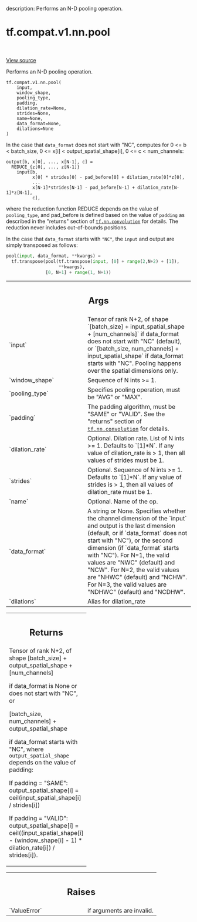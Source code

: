 description: Performs an N-D pooling operation.

<div itemscope itemtype="http://developers.google.com/ReferenceObject">
<meta itemprop="name" content="tf.compat.v1.nn.pool" />
<meta itemprop="path" content="Stable" />
</div>

# tf.compat.v1.nn.pool

<!-- Insert buttons and diff -->

<table class="tfo-notebook-buttons tfo-api nocontent" align="left">

</table>

<a target="_blank" class="external" href="/code/stable/tensorflow/python/ops/nn_ops.py">View source</a>



Performs an N-D pooling operation.


<pre class="devsite-click-to-copy prettyprint lang-py tfo-signature-link">
<code>tf.compat.v1.nn.pool(
    input,
    window_shape,
    pooling_type,
    padding,
    dilation_rate=None,
    strides=None,
    name=None,
    data_format=None,
    dilations=None
)
</code></pre>



<!-- Placeholder for "Used in" -->

In the case that `data_format` does not start with "NC", computes for
    0 <= b < batch_size,
    0 <= x[i] < output_spatial_shape[i],
    0 <= c < num_channels:

```
output[b, x[0], ..., x[N-1], c] =
  REDUCE_{z[0], ..., z[N-1]}
    input[b,
          x[0] * strides[0] - pad_before[0] + dilation_rate[0]*z[0],
          ...
          x[N-1]*strides[N-1] - pad_before[N-1] + dilation_rate[N-1]*z[N-1],
          c],
```

where the reduction function REDUCE depends on the value of `pooling_type`,
and pad_before is defined based on the value of `padding` as described in
the "returns" section of <a href="../../../../tf/nn/convolution.md"><code>tf.nn.convolution</code></a> for details.
The reduction never includes out-of-bounds positions.

In the case that `data_format` starts with `"NC"`, the `input` and output are
simply transposed as follows:

```python
pool(input, data_format, **kwargs) =
  tf.transpose(pool(tf.transpose(input, [0] + range(2,N+2) + [1]),
                    **kwargs),
               [0, N+1] + range(1, N+1))
```

<!-- Tabular view -->
 <table class="responsive fixed orange">
<colgroup><col width="214px"><col></colgroup>
<tr><th colspan="2"><h2 class="add-link">Args</h2></th></tr>

<tr>
<td>
`input`<a id="input"></a>
</td>
<td>
Tensor of rank N+2, of shape
`[batch_size] + input_spatial_shape + [num_channels]` if data_format does
not start with "NC" (default), or
`[batch_size, num_channels] + input_spatial_shape` if data_format starts
with "NC".  Pooling happens over the spatial dimensions only.
</td>
</tr><tr>
<td>
`window_shape`<a id="window_shape"></a>
</td>
<td>
Sequence of N ints >= 1.
</td>
</tr><tr>
<td>
`pooling_type`<a id="pooling_type"></a>
</td>
<td>
Specifies pooling operation, must be "AVG" or "MAX".
</td>
</tr><tr>
<td>
`padding`<a id="padding"></a>
</td>
<td>
The padding algorithm, must be "SAME" or "VALID".
See the "returns" section of <a href="../../../../tf/nn/convolution.md"><code>tf.nn.convolution</code></a> for details.
</td>
</tr><tr>
<td>
`dilation_rate`<a id="dilation_rate"></a>
</td>
<td>
Optional.  Dilation rate.  List of N ints >= 1.
Defaults to `[1]*N`.  If any value of dilation_rate is > 1, then all
values of strides must be 1.
</td>
</tr><tr>
<td>
`strides`<a id="strides"></a>
</td>
<td>
Optional.  Sequence of N ints >= 1.  Defaults to `[1]*N`.
If any value of strides is > 1, then all values of dilation_rate must be
1.
</td>
</tr><tr>
<td>
`name`<a id="name"></a>
</td>
<td>
Optional. Name of the op.
</td>
</tr><tr>
<td>
`data_format`<a id="data_format"></a>
</td>
<td>
A string or None.  Specifies whether the channel dimension of
the `input` and output is the last dimension (default, or if `data_format`
does not start with "NC"), or the second dimension (if `data_format`
starts with "NC").  For N=1, the valid values are "NWC" (default) and
"NCW".  For N=2, the valid values are "NHWC" (default) and "NCHW".
For N=3, the valid values are "NDHWC" (default) and "NCDHW".
</td>
</tr><tr>
<td>
`dilations`<a id="dilations"></a>
</td>
<td>
Alias for dilation_rate
</td>
</tr>
</table>



<!-- Tabular view -->
 <table class="responsive fixed orange">
<colgroup><col width="214px"><col></colgroup>
<tr><th colspan="2"><h2 class="add-link">Returns</h2></th></tr>
<tr class="alt">
<td colspan="2">
Tensor of rank N+2, of shape
  [batch_size] + output_spatial_shape + [num_channels]

if data_format is None or does not start with "NC", or

  [batch_size, num_channels] + output_spatial_shape

if data_format starts with "NC",
where `output_spatial_shape` depends on the value of padding:

If padding = "SAME":
  output_spatial_shape[i] = ceil(input_spatial_shape[i] / strides[i])

If padding = "VALID":
  output_spatial_shape[i] =
    ceil((input_spatial_shape[i] - (window_shape[i] - 1) * dilation_rate[i])
         / strides[i]).
</td>
</tr>

</table>



<!-- Tabular view -->
 <table class="responsive fixed orange">
<colgroup><col width="214px"><col></colgroup>
<tr><th colspan="2"><h2 class="add-link">Raises</h2></th></tr>

<tr>
<td>
`ValueError`<a id="ValueError"></a>
</td>
<td>
if arguments are invalid.
</td>
</tr>
</table>

